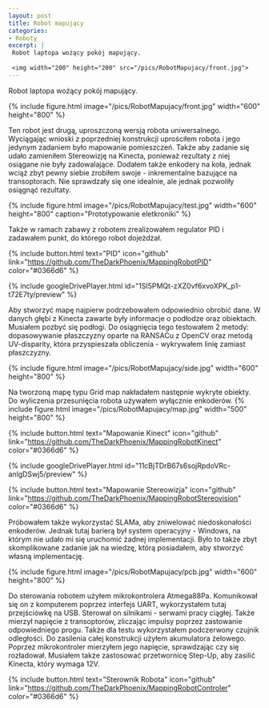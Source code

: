 ```yaml
---
layout: post
title: Robot mapujący
categories:
- Roboty
excerpt: |
 Robot laptopa wożący pokój mapujący.
  
 <img width="200" height="200" src="/pics/RobotMapujacy/front.jpg"> 
---
```


Robot laptopa wożący pokój mapujący.

{% include figure.html image="/pics/RobotMapujacy/front.jpg" width="600" height="800" %}

Ten robot jest drugą, uproszczoną wersją robota uniwersalnego. Wyciągając wnioski z poprzedniej konstrukcji uprościłem robota i jego jedynym zadaniem było mapowanie pomieszczeń. Także aby zadanie się udało zamieniłem Stereowizję na Kinecta, ponieważ rezultaty z niej osiągane nie były zadowalające. Dodałem także enkodery na koła, jednak wciąż zbyt pewny siebie zrobiłem swoje - inkrementalne bazujące na transoptorach. Nie sprawdzały się one idealnie, ale jednak pozwoliły osiągnąć rezultaty.

{% include figure.html image="/pics/RobotMapujacy/test.jpg"  width="600" height="800" caption="Prototypowanie eletkroniki" %}

Także w ramach zabawy z robotem zrealizowałem regulator PID i zadawałem punkt, do którego robot dojeżdżał.

{% include button.html text="PID" icon="github" link="https://github.com/TheDarkPhoenix/MappingRobotPID" color="#0366d6" %}

{% include googleDrivePlayer.html id="1SI5PMQt-zXZ0vf6xvoXPK_p1-t72E7ty/preview" %}

Aby stworzyć mapę najpierw podrzebowałem odpowiednio obrobić dane. W danych głębi z Kinecta zawarte były informacje o podłodze oraz obiektach. Musiałem pozbyć się podłogi. Do osiągnięcia tego testowałem 2 metody: dopasowywanie płaszczyzny oparte na RANSACu z OpenCV oraz metodą UV-disparity, która przyspieszała obliczenia - wykrywałem linię zamiast płaszczyzny. 

{% include figure.html image="/pics/RobotMapujacy/side.jpg" width="600" height="800" %}

Na tworzoną mapę typu Grid map nakładałem następnie wykryte obiekty. Do wyliczenia przesunięcia robota używałem wyłącznie enkoderów. 
{% include figure.html image="/pics/RobotMapujacy/map.jpg" width="500" height="800" %}

{% include button.html text="Mapowanie Kinect" icon="github" link="https://github.com/TheDarkPhoenix/MappingRobotKinect" color="#0366d6" %}

{% include googleDrivePlayer.html id="11cBjTDrB67s6sojRpdoVRc-anlgDSwj5/preview" %}

{% include button.html text="Mapowanie Stereowizja" icon="github" link="https://github.com/TheDarkPhoenix/MappingRobotStereovision" color="#0366d6" %}

Próbowałem także wykorzystać SLAMa, aby zniwelować niedoskonałości enkoderów. Jednak tutaj barierą był system operacyjny - Windows, na którym nie udało mi się uruchomić żadnej implementacji. Było to także zbyt skomplikowane zadanie jak na wiedzę, którą posiadałem, aby stworzyć własną implementację.

{% include figure.html image="/pics/RobotMapujacy/pcb.jpg" width="600" height="800" %}

Do sterowania robotem użyłem mikrokontrolera Atmega88Pa. Komunikował się on z komputerem poprzez interfejs UART, wykorzystałem tutaj przejściówkę na USB. Sterował on silnikami - serwami pracy ciągłej. Także mierzył napięcie z transoptorów, zliczając impulsy poprzez zastowanie odpowiedniego progu. Także dla testu wykorzystałem podczerwony czujnik odległości. Do zasilenia całej konstrukcji użyłem akumulatora żelowego. Poprzez mikrokontroler mierzyłem jego napięcie, sprawdzając czy się rozładował. Musiałem także zastosować przetwornicę Step-Up, aby zasilić Kinecta, który wymaga 12V.

{% include button.html text="Sterownik Robota" icon="github" link="https://github.com/TheDarkPhoenix/MappingRobotControler" color="#0366d6" %}
